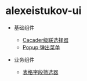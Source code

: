 # alexeistukov-ui

- 基础组件

  - [Cacader级联选择器](/cascader)
  - [Popup 弹出菜单](/popup)

- 业务组件

  - [表格字段筛选器](/field_filter)